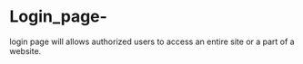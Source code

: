 # Login_page-
login page will  allows authorized users to access an entire site or a part of a website.
